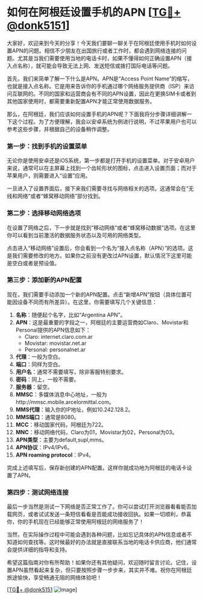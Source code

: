 # 如何在阿根廷设置手机的APN [[TG💪+ @donk5151](https://t.me/s/donk5151)]

大家好，欢迎来到今天的分享！今天我们要聊一聊关于在阿根廷使用手机时如何设置APN的问题。相信不少朋友在出国旅行或者工作时，都会遇到网络连接的问题。尤其是当我们需要使用当地的电话卡时，如果不懂得如何正确设置APN（接入点名称），就可能会导致无法上网、发送短信或拨打国际电话等问题。

首先，我们来简单了解一下什么是APN。APN是“Access Point Name”的缩写，也就是接入点名称。它是用来告诉你的手机通过哪个网络服务提供商（ISP）来访问互联网的。不同的国家和运营商会有不同的APN设置，因此在更换SIM卡或者到其他国家使用时，都需要重新配置APN才能正常使用数据服务。

那么，在阿根廷，我们应该如何设置手机的APN呢？下面我将分步骤详细讲解一下这个过程。为了方便理解，我会以安卓系统为例进行说明，不过苹果用户也可以参考这些步骤，并根据自己的设备稍作调整。

### 第一步：找到手机的设置菜单

无论你是使用安卓还是iOS系统，第一步都是打开手机的设置菜单。对于安卓用户来说，通常可以在主屏幕上找到一个齿轮形状的图标，点击进入设置页面；而对于苹果用户，则需要进入“设置”应用。

一旦进入了设置界面后，接下来我们需要寻找与网络相关的选项。这通常会在“无线和网络”或者“蜂窝移动网络”部分找到。

### 第二步：选择移动网络选项

在设置了网络之后，下一步就是找到“移动网络”或者“蜂窝移动数据”选项。在这里你可以看到当前激活的数据服务状态以及可用的网络类型。

点击进入“移动网络”设置后，你会看到一个名为“接入点名称（APN）”的选项。这是我们需要修改的地方。如果你之前没有更改过APN设置，默认情况下这里可能是空白或者是预设值。

### 第三步：添加新的APN配置

现在，我们需要手动添加一个新的APN配置。点击“新增APN”按钮（具体位置可能因设备不同而有所差异）。在这里，你需要填写几个关键信息：

1. **名称**：随便起个名字，比如“Argentina APN”。
2. **APN**：这是最重要的字段之一，阿根廷的主要运营商如Claro、Movistar和Personal提供的APN信息如下：
   - Claro: internet.claro.com.ar
   - Movistar: movistar.net.ar
   - Personal: personalnet.ar
3. **代理**：一般为空白。
4. **端口**：同样为空白。
5. **用户名**：通常不需要填写，除非客服特别要求。
6. **密码**：同上，一般不需要。
7. **服务器**：留空。
8. **MMSC**：多媒体消息中心地址，一般为http://mmsc.mobile.arcelormittal.com。
9. **MMS代理**：输入你的IP地址，例如10.242.128.2。
10. **MMS端口**：通常是8080。
11. **MCC**：移动国家代码，阿根廷为722。
12. **MNC**：移动网络代码，Claro为01，Movistar为02，Personal为03。
13. **APN类型**：主要为default,supl,mms。
14. **APN协议**：IPv4/IPv6。
15. **APN roaming protocol**：IPv4。

完成上述填写后，保存新创建的APN配置。这样你就成功地为阿根廷的电话卡设置了APN。

### 第四步：测试网络连接

最后一步当然是测试一下网络是否正常工作了。你可以尝试打开浏览器看看能否加载网页，或者试试发送一条短信看看是否能成功接收回执。如果一切顺利，恭喜你，你的手机现在已经能够正常使用阿根廷的网络服务了！

当然，在实际操作过程中可能会遇到各种问题，比如忘记具体的APN信息或者不知道如何查找等。这时候最好的办法就是直接联系当地的电话卡供应商，他们通常会提供详细的指导和支持。

希望这篇指南对你有所帮助！如果你还有其他疑问，欢迎随时留言讨论。记住，设置APN虽然看起来复杂，但只要按照步骤一步步来，其实并不难。祝你在阿根廷旅途愉快，享受畅通无阻的网络体验吧！

[[TG💪+ @donk5151](https://t.me/s/donk5151) ![Image](https://i.postimg.cc/rwNCRYN7/Snipaste-2025-04-30-17-27-05.png)]